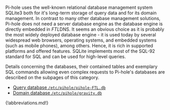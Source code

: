 Pi-hole uses the well-known relational database management system SQLite3 both for it's long-term storage of query data and for its domain management. In contrast to many other database management solutions, Pi-hole does not need a server database engine as the database engine is directly embedded in *FTL*DNS. It seems an obvious choice as it is probably the most widely deployed database engine - it is used today by several widespread web browsers, operating systems, and embedded systems (such as mobile phones), among others. Hence, it is rich in supported platforms and offered features. SQLite implements most of the SQL-92 standard for SQL and can be used for high-level queries.

Details concerning the databases, their contained tables and exemplary SQL commands allowing even complex requests to Pi-hole's databases are described on the subpages of this category.

- [Query database `/etc/pihole/pihole-FTL.db`](ftl.md)
- [Domain database `/etc/pihole/gravity.db`](gravity/index.md)

{!abbreviations.md!}
